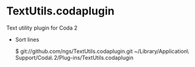TextUtils.codaplugin
=====================

Text utility plugin for Coda 2

 * Sort lines


    $ git://github.com/ngs/TextUtils.codaplugin.git ~/Library/Application\ Support/Coda\ 2/Plug-ins/TextUtils.codaplugin


